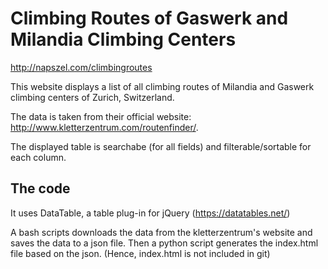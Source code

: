 # Climbing Routes of Gaswerk and Milandia Climbing Centers

http://napszel.com/climbingroutes

This website displays a list of all climbing routes of Milandia and Gaswerk climbing centers of Zurich, Switzerland. 

The data is taken from their official website: http://www.kletterzentrum.com/routenfinder/.

The displayed table is searchabe (for all fields) and filterable/sortable for each column.

## The code

It uses DataTable, a table plug-in for jQuery (https://datatables.net/)

A bash scripts downloads the data from the kletterzentrum's website and saves the data to a json file. Then a python script generates the index.html file based on the json. (Hence, index.html is not included in git)


